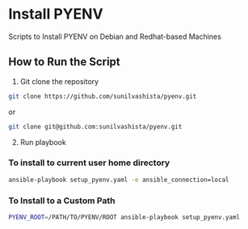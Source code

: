 # Install PYENV

Scripts to Install PYENV on Debian and Redhat-based Machines

## How to Run the Script

1. Git clone the repository
```bash
git clone https://github.com/sunilvashista/pyenv.git
```
   or
```bash
git clone git@github.com:sunilvashista/pyenv.git
```

2. Run playbook
### To install to current user home directory
```bash
ansible-playbook setup_pyenv.yaml -e ansible_connection=local
```
### To Install to a Custom Path
```bash
PYENV_ROOT=/PATH/TO/PYENV/ROOT ansible-playbook setup_pyenv.yaml
```

